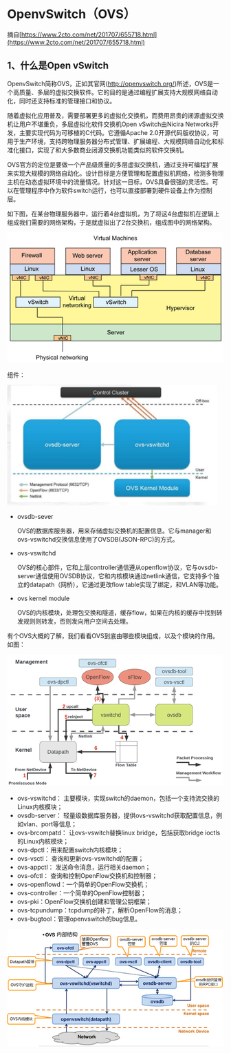 # OpenvSwitch（OVS） #

摘自[https://www.2cto.com/net/201707/655718.html](https://www.2cto.com/net/201707/655718.html)

## 1、什么是Open vSwitch ##

OpenvSwitch简称OVS，正如其官网(http://openvswitch.org/)所述，OVS是一个高质量、多层的虚拟交换软件。它的目的是通过编程扩展支持大规模网络自动化，同时还支持标准的管理接口和协议。

随着虚拟化应用普及，需要部署更多的虚拟化交换机，而费用昂贵的闭源虚拟交换机让用户不堪重负，多层虚拟化软件交换机Open vSwitch由Nicira Networks开发，主要实现代码为可移植的C代码。它遵循Apache 2.0开源代码版权协议，可用于生产环境，支持跨物理服务器分布式管理、扩展编程、大规模网络自动化和标准化接口，实现了和大多数商业闭源交换机功能类似的软件交换机。

OVS官方的定位是要做一个产品级质量的多层虚拟交换机，通过支持可编程扩展来实现大规模的网络自动化。设计目标是方便管理和配置虚拟机网络，检测多物理主机在动态虚拟环境中的流量情况。针对这一目标，OVS具备很强的灵活性。可以在管理程序中作为软件switch运行，也可以直接部署到硬件设备上作为控制层。

如下图，在某台物理服务器中，运行着4台虚拟机，为了将这4台虚拟机在逻辑上组成我们需要的网络架构，于是就虚拟出了2台交换机，组成图中的网络架构。

![](img/ovs_structure.png)

组件：

![](img/ovs_component.png)

- ovsdb-sever 

	OVS的数据库服务器，用来存储虚拟交换机的配置信息。它与manager和ovs-vswitchd交换信息使用了OVSDB(JSON-RPC)的方式。
 
- ovs-vswitchd

	OVS的核心部件，它和上层controller通信遵从openflow协议，它与ovsdb-server通信使用OVSDB协议，它和内核模块通过netlink通信，它支持多个独立的datapath（网桥），它通过更改flow table实现了绑定，和VLAN等功能。
 
- ovs kernel module

	OVS的内核模块，处理包交换和隧道，缓存flow，如果在内核的缓存中找到转发规则则转发，否则发向用户空间去处理。

有个OVS大概的了解，我们看看OVS到底由哪些模块组成，以及个模块的作用。如图：

![](img/ovs_component_detail.png)

- ovs-vswitchd： 主要模块，实现switch的daemon，包括一个支持流交换的Linux内核模块；
- ovsdb-server： 轻量级数据库服务器，提供ovs-vswitchd获取配置信息，例如vlan、port等信息；
- ovs-brcompatd： 让ovs-vswitch替换linux bridge，包括获取bridge ioctls的Linux内核模块；
- ovs-dpctl：用来配置switch内核模块；
- ovs-vsctl： 查询和更新ovs-vswitchd的配置；
- ovs-appctl： 发送命令消息，运行相关daemon；
- ovs-ofctl： 查询和控制OpenFlow交换机和控制器；
- ovs-openflowd：一个简单的OpenFlow交换机；
- ovs-controller：一个简单的OpenFlow控制器；
- ovs-pki：OpenFlow交换机创建和管理公钥框架；
- ovs-tcpundump：tcpdump的补丁，解析OpenFlow的消息；
- ovs-bugtool：管理openvswitch的bug信息。

![](img/ovs_inside.png)

